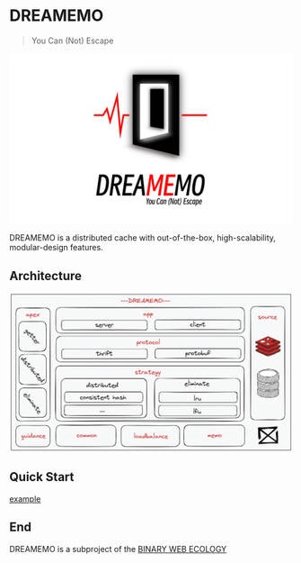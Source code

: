 # DREAMEMO

> You Can (Not) Escape

![dreamemo](./image/dreamemo.png)

DREAMEMO is a distributed cache with out-of-the-box, high-scalability, modular-design features.

## Architecture

![dreamemo-arch](./image/dreamemo-arch.png)

## Quick Start

[example](./example/helloworld)

## End

DREAMEMO is a subproject of the [BINARY WEB ECOLOGY](https://github.com/B1NARY-GR0UP)